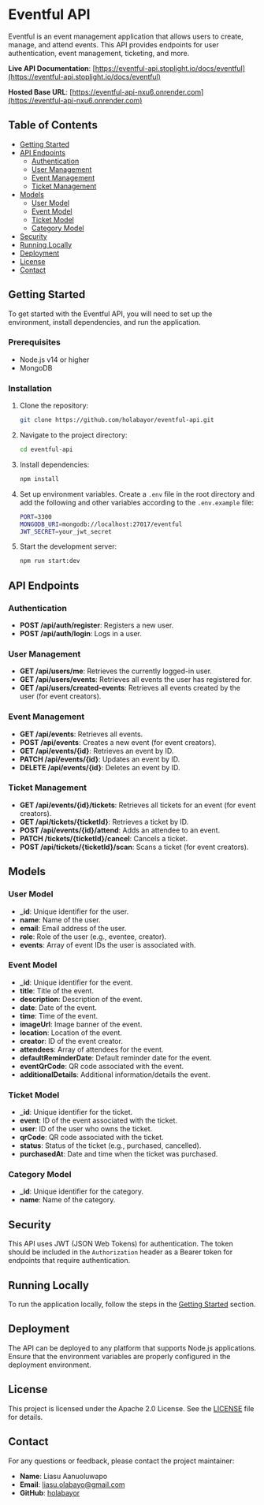 # Eventful API

Eventful is an event management application that allows users to create, manage, and attend events. This API provides endpoints for user authentication, event management, ticketing, and more.

**Live API Documentation**: [https://eventful-api.stoplight.io/docs/eventful](https://eventful-api.stoplight.io/docs/eventful)

**Hosted Base URL**: [https://eventful-api-nxu6.onrender.com](https://eventful-api-nxu6.onrender.com)

## Table of Contents

- [Getting Started](#getting-started)
- [API Endpoints](#api-endpoints)
  - [Authentication](#authentication)
  - [User Management](#user-management)
  - [Event Management](#event-management)
  - [Ticket Management](#ticket-management)
- [Models](#models)
  - [User Model](#user-model)
  - [Event Model](#event-model)
  - [Ticket Model](#ticket-model)
  - [Category Model](#category-model)
- [Security](#security)
- [Running Locally](#running-locally)
- [Deployment](#deployment)
- [License](#license)
- [Contact](#contact)

## Getting Started

To get started with the Eventful API, you will need to set up the environment, install dependencies, and run the application.

### Prerequisites

- Node.js v14 or higher
- MongoDB

### Installation

1. Clone the repository:

   ```bash
   git clone https://github.com/holabayor/eventful-api.git
   ```

2. Navigate to the project directory:

   ```bash
   cd eventful-api
   ```

3. Install dependencies:

   ```bash
   npm install
   ```

4. Set up environment variables. Create a `.env` file in the root directory and add the following and other variables according to the `.env.example` file:

   ```bash
   PORT=3300
   MONGODB_URI=mongodb://localhost:27017/eventful
   JWT_SECRET=your_jwt_secret
   ```

5. Start the development server:

   ```bash
   npm run start:dev
   ```

## API Endpoints

### Authentication

- **POST /api/auth/register**: Registers a new user.
- **POST /api/auth/login**: Logs in a user.

### User Management

- **GET /api/users/me**: Retrieves the currently logged-in user.
- **GET /api/users/events**: Retrieves all events the user has registered for.
- **GET /api/users/created-events**: Retrieves all events created by the user (for event creators).

### Event Management

- **GET /api/events**: Retrieves all events.
- **POST /api/events**: Creates a new event (for event creators).
- **GET /api/events/{id}**: Retrieves an event by ID.
- **PATCH /api/events/{id}**: Updates an event by ID.
- **DELETE /api/events/{id}**: Deletes an event by ID.

### Ticket Management

- **GET /api/events/{id}/tickets**: Retrieves all tickets for an event (for event creators).
- **GET /api/tickets/{ticketId}**: Retrieves a ticket by ID.
- **POST /api/events/{id}/attend**: Adds an attendee to an event.
- **PATCH /tickets/{ticketId}/cancel**: Cancels a ticket.
- **POST /api/tickets/{ticketId}/scan**: Scans a ticket (for event creators).

## Models

### User Model

- **\_id**: Unique identifier for the user.
- **name**: Name of the user.
- **email**: Email address of the user.
- **role**: Role of the user (e.g., eventee, creator).
- **events**: Array of event IDs the user is associated with.

### Event Model

- **\_id**: Unique identifier for the event.
- **title**: Title of the event.
- **description**: Description of the event.
- **date**: Date of the event.
- **time**: Time of the event.
- **imageUrl**: Image banner of the event.
- **location**: Location of the event.
- **creator**: ID of the event creator.
- **attendees**: Array of attendees for the event.
- **defaultReminderDate**: Default reminder date for the event.
- **eventQrCode**: QR code associated with the event.
- **additionalDetails**: Additional information/details the event.

### Ticket Model

- **\_id**: Unique identifier for the ticket.
- **event**: ID of the event associated with the ticket.
- **user**: ID of the user who owns the ticket.
- **qrCode**: QR code associated with the ticket.
- **status**: Status of the ticket (e.g., purchased, cancelled).
- **purchasedAt**: Date and time when the ticket was purchased.

### Category Model

- **\_id**: Unique identifier for the category.
- **name**: Name of the category.

## Security

This API uses JWT (JSON Web Tokens) for authentication. The token should be included in the `Authorization` header as a Bearer token for endpoints that require authentication.

## Running Locally

To run the application locally, follow the steps in the [Getting Started](#getting-started) section.

## Deployment

The API can be deployed to any platform that supports Node.js applications. Ensure that the environment variables are properly configured in the deployment environment.

## License

This project is licensed under the Apache 2.0 License. See the [LICENSE](http://www.apache.org/licenses/LICENSE-2.0.html) file for details.

## Contact

For any questions or feedback, please contact the project maintainer:

- **Name**: Liasu Aanuoluwapo
- **Email**: liasu.olabayo@gmail.com
- **GitHub**: [holabayor](https://github.com/holabayor)
